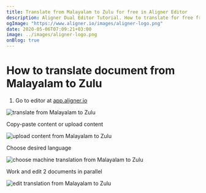 ```yaml
---
title: Translate from Malayalam to Zulu for free in Aligner Editor
description: Aligner Dual Editor Tutorial. How to translate for free from Malayalam to Zulu. Aligner is multilingual document management platform. 
ogImage: "https://www.aligner.io/images/aligner-logo.png"
date: 2020-05-06T07:09:21+03:00
image: ../images/aligner-logo.png
onBlog: true
---
```


# How to translate document from Malayalam to Zulu

1. Go to editor at [app.aligner.io](https://app.aligner.io "Aligner App web page")

![translate from Malayalam to Zulu](../aligner-blank-editor.png "translate from Malayalam to Zulu")

Copy-paste content or upload content

![upload content from Malayalam to Zulu](../aligner-uploaded-document.png "upload content from Malayalam to Zulu")

Choose desired language

![choose machine translation from Malayalam to Zulu](../aligner-language-dropdown.png "choose machine translation from Malayalam to Zulu")

Work and edit 2 documents in parallel

![edit translation from Malayalam to Zulu](../aligner-double-sitded-editor.png "edit translation from Malayalam to Zulu")


